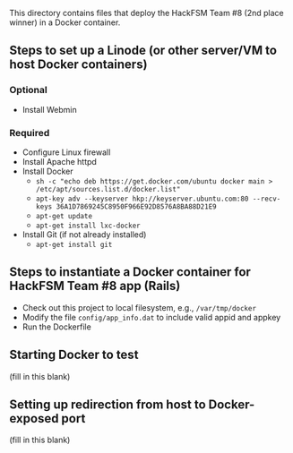 This directory contains files that deploy the HackFSM Team #8 (2nd place winner) in a Docker container.

## Steps to set up a Linode (or other server/VM to host Docker containers)

### Optional

* Install Webmin

### Required

* Configure Linux firewall
* Install Apache httpd
* Install Docker
  * `sh -c "echo deb https://get.docker.com/ubuntu docker main > /etc/apt/sources.list.d/docker.list"`
  * `apt-key adv --keyserver hkp://keyserver.ubuntu.com:80 --recv-keys 36A1D7869245C8950F966E92D8576A8BA88D21E9`
  * `apt-get update`
  * `apt-get install lxc-docker`
* Install Git (if not already installed)
  * `apt-get install git`


## Steps to instantiate a Docker container for HackFSM Team #8 app (Rails)

* Check out this project to local filesystem, e.g., `/var/tmp/docker`
* Modify the file `config/app_info.dat` to include valid appid and appkey
* Run the Dockerfile

## Starting Docker to test

(fill in this blank)

## Setting up redirection from host to Docker-exposed port

(fill in this blank)


